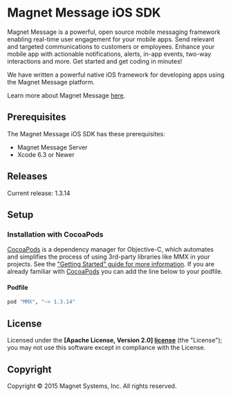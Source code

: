 Magnet Message iOS SDK
==============

Magnet Message is a powerful, open source mobile messaging framework enabling real-time user engagement for your mobile apps. Send relevant and targeted communications to customers or employees. Enhance your mobile app with actionable notifications, alerts, in-app events, two-way interactions and more. Get started and get coding in minutes!

We have written a powerful native iOS framework for developing apps using the Magnet Message platform.

Learn more about Magnet Message [here](https://www.magnet.com/developer/magnet-message/).

## Prerequisites
The Magnet Message iOS SDK has these prerequisites:

* Magnet Message Server
* Xcode 6.3 or Newer

## Releases

Current release: 1.3.14

## Setup

### Installation with CocoaPods

[CocoaPods](http://cocoapods.org) is a dependency manager for Objective-C, which automates and simplifies the process of using 3rd-party libraries like MMX in your projects. See the ["Getting Started" guide for more information](https://www.magnet.com/developer/ios/getting_started_ios/). If you are already familiar with [CocoaPods](http://cocoapods.org) you can add the line below to your podfile.

#### Podfile

```ruby
pod "MMX", "~> 1.3.14"
```


## License

Licensed under the **[Apache License, Version 2.0] [license]** (the "License");
you may not use this software except in compliance with the License.

## Copyright

Copyright © 2015 Magnet Systems, Inc. All rights reserved.

[website]: http://www.magnet.com
[license]: http://www.apache.org/licenses/LICENSE-2.0
